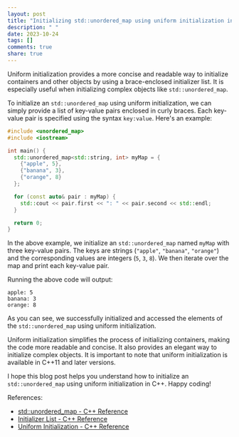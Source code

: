 ```yaml
---
layout: post
title: "Initializing std::unordered_map using uniform initialization in C++"
description: " "
date: 2023-10-24
tags: []
comments: true
share: true
---
```


Uniform initialization provides a more concise and readable way to initialize containers and other objects by using a brace-enclosed initializer list. It is especially useful when initializing complex objects like `std::unordered_map`.

To initialize an `std::unordered_map` using uniform initialization, we can simply provide a list of key-value pairs enclosed in curly braces. Each key-value pair is specified using the syntax `key:value`. Here's an example:

```cpp
#include <unordered_map>
#include <iostream>

int main() {
  std::unordered_map<std::string, int> myMap = {
    {"apple", 5},
    {"banana", 3},
    {"orange", 8}
  };

  for (const auto& pair : myMap) {
    std::cout << pair.first << ": " << pair.second << std::endl;
  }

  return 0;
}
```

In the above example, we initialize an `std::unordered_map` named `myMap` with three key-value pairs. The keys are strings (`"apple"`, `"banana"`, `"orange"`) and the corresponding values are integers (`5`, `3`, `8`). We then iterate over the map and print each key-value pair.

Running the above code will output:

```
apple: 5
banana: 3
orange: 8
```

As you can see, we successfully initialized and accessed the elements of the `std::unordered_map` using uniform initialization.

Uniform initialization simplifies the process of initializing containers, making the code more readable and concise. It also provides an elegant way to initialize complex objects. It is important to note that uniform initialization is available in C++11 and later versions.

I hope this blog post helps you understand how to initialize an `std::unordered_map` using uniform initialization in C++. Happy coding!

References:
- [std::unordered_map - C++ Reference](https://en.cppreference.com/w/cpp/container/unordered_map)
- [Initializer List - C++ Reference](https://en.cppreference.com/w/cpp/utility/initializer_list)
- [Uniform Initialization - C++ Reference](https://en.cppreference.com/w/cpp/language/list_initialization)